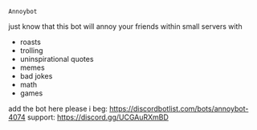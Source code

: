 `Annoybot`

just know that this bot will annoy your friends within small servers with
- roasts
- trolling
- uninspirational quotes
- memes
- bad jokes
- math
- games

add the bot here please i beg:
https://discordbotlist.com/bots/annoybot-4074
support:
https://discord.gg/UCGAuRXmBD